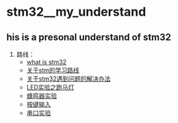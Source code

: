 # stm32__my_understand
## his is a presonal understand of stm32
1. 路线：
    - [what is stm32](https://github.com/littleBLACKsir/stm32__my_understand/blob/master/what%20is%20stm32.md)
    - [关于stm的学习路线](https://github.com/littleBLACKsir/stm32__my_understand/blob/master/%E5%85%B3%E4%BA%8Estm32%E7%9A%84%E5%AD%A6%E4%B9%A0%E8%B7%AF%E7%BA%BF%E5%8F%8A%E8%A7%84%E5%88%92.md)
    - [关于stm32遇到问题的解决办法](https://github.com/littleBLACKsir/stm32__my_understand/blob/master/%E5%85%B3%E4%BA%8Estm32%E9%97%AE%E9%A2%98%E8%A7%A3%E5%86%B3%E6%96%B9%E6%B3%95.md)
    - [LED实验之跑马灯](https://github.com/littleBLACKsir/stm32__my_understand/blob/master/LED%E5%AE%9E%E9%AA%8C%E4%B9%8B%E8%B7%91%E9%A9%AC%E7%81%AF.md)
    - [蜂鸣器实验](https://github.com/littleBLACKsir/stm32__my_understand/blob/master/%E8%9C%82%E9%B8%A3%E5%99%A8%E5%AE%9E%E9%AA%8C.md)
    - [按键输入](https://github.com/littleBLACKsir/stm32__my_understand/blob/master/%E6%8C%89%E9%94%AE%E8%BE%93%E5%85%A5.md
)
    - [串口实验](https://github.com/littleBLACKsir/stm32__my_understand/blob/master/%E4%B8%B2%E5%8F%A3%E5%AE%9E%E9%AA%8C.md
)
